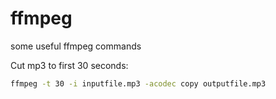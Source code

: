 # ffmpeg

some useful ffmpeg commands

Cut mp3 to first 30 seconds:
```bash
ffmpeg -t 30 -i inputfile.mp3 -acodec copy outputfile.mp3
```
